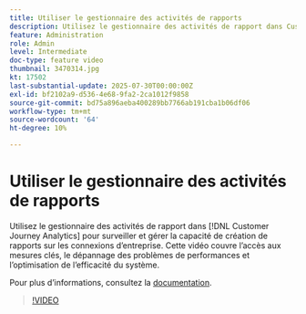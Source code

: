 ```yaml
---
title: Utiliser le gestionnaire des activités de rapports
description: Utilisez le gestionnaire des activités de rapport dans Customer Journey Analytics pour surveiller et gérer la capacité de création de rapports sur les connexions d’entreprise.
feature: Administration
role: Admin
level: Intermediate
doc-type: feature video
thumbnail: 3470314.jpg
kt: 17502
last-substantial-update: 2025-07-30T00:00:00Z
exl-id: bf2102a9-d536-4e68-9fa2-2ca1012f9858
source-git-commit: bd75a896aeba400289bb7766ab191cba1b06df06
workflow-type: tm+mt
source-wordcount: '64'
ht-degree: 10%

---
```


# Utiliser le gestionnaire des activités de rapports

Utilisez le gestionnaire des activités de rapport dans [!DNL Customer Journey Analytics] pour surveiller et gérer la capacité de création de rapports sur les connexions d’entreprise. Cette vidéo couvre l’accès aux mesures clés, le dépannage des problèmes de performances et l’optimisation de l’efficacité du système.

Pour plus dʼinformations, consultez la [documentation](https://experienceleague.adobe.com/fr/docs/analytics-platform/using/reporting-activity-manager/reporting-activity-overview).

>[!VIDEO](https://video.tv.adobe.com/v/3470314/?learn=on)
